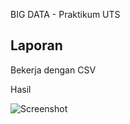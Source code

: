 BIG DATA - Praktikum UTS

## Laporan

Bekerja dengan CSV

Hasil

![Screenshot](https://github.com/pranatad/spark-sql-big-data/blob/0d6e47692323aaca72d222641484a75b7388f6b1/00_images/09_impor_csv.png)



